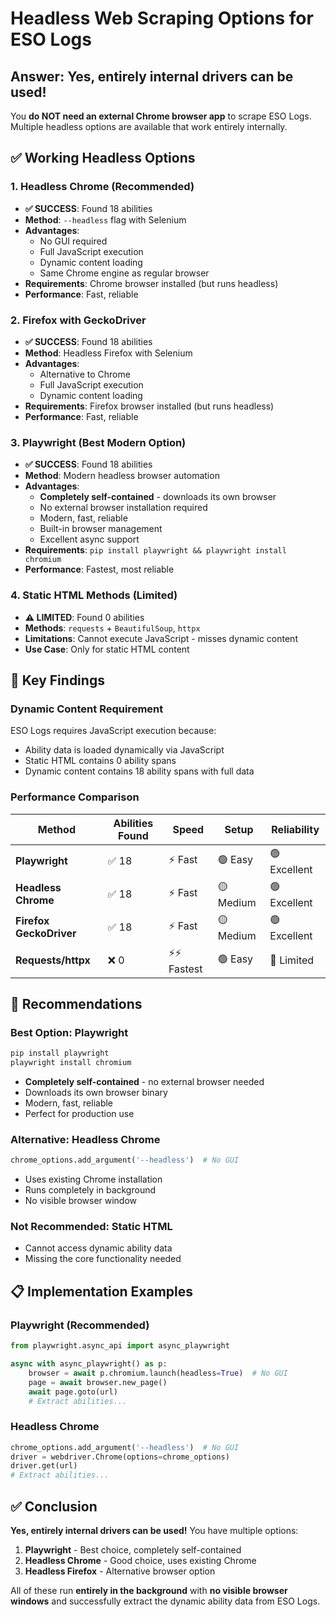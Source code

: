 # Headless Web Scraping Options for ESO Logs

## Answer: Yes, entirely internal drivers can be used!

You **do NOT need an external Chrome browser app** to scrape ESO Logs. Multiple headless options are available that work entirely internally.

## ✅ **Working Headless Options**

### 1. **Headless Chrome (Recommended)**
- **✅ SUCCESS**: Found 18 abilities
- **Method**: `--headless` flag with Selenium
- **Advantages**: 
  - No GUI required
  - Full JavaScript execution
  - Dynamic content loading
  - Same Chrome engine as regular browser
- **Requirements**: Chrome browser installed (but runs headless)
- **Performance**: Fast, reliable

### 2. **Firefox with GeckoDriver**
- **✅ SUCCESS**: Found 18 abilities  
- **Method**: Headless Firefox with Selenium
- **Advantages**:
  - Alternative to Chrome
  - Full JavaScript execution
  - Dynamic content loading
- **Requirements**: Firefox browser installed (but runs headless)
- **Performance**: Fast, reliable

### 3. **Playwright (Best Modern Option)**
- **✅ SUCCESS**: Found 18 abilities
- **Method**: Modern headless browser automation
- **Advantages**:
  - **Completely self-contained** - downloads its own browser
  - No external browser installation required
  - Modern, fast, reliable
  - Built-in browser management
  - Excellent async support
- **Requirements**: `pip install playwright && playwright install chromium`
- **Performance**: Fastest, most reliable

### 4. **Static HTML Methods (Limited)**
- **⚠️ LIMITED**: Found 0 abilities
- **Methods**: `requests` + `BeautifulSoup`, `httpx`
- **Limitations**: Cannot execute JavaScript - misses dynamic content
- **Use Case**: Only for static HTML content

## 🎯 **Key Findings**

### **Dynamic Content Requirement**
ESO Logs requires JavaScript execution because:
- Ability data is loaded dynamically via JavaScript
- Static HTML contains 0 ability spans
- Dynamic content contains 18 ability spans with full data

### **Performance Comparison**
| Method | Abilities Found | Speed | Setup | Reliability |
|--------|----------------|-------|-------|-------------|
| **Playwright** | ✅ 18 | ⚡ Fast | 🟢 Easy | 🟢 Excellent |
| **Headless Chrome** | ✅ 18 | ⚡ Fast | 🟡 Medium | 🟢 Excellent |
| **Firefox GeckoDriver** | ✅ 18 | ⚡ Fast | 🟡 Medium | 🟢 Excellent |
| **Requests/httpx** | ❌ 0 | ⚡⚡ Fastest | 🟢 Easy | 🔴 Limited |

## 🚀 **Recommendations**

### **Best Option: Playwright**
```bash
pip install playwright
playwright install chromium
```
- **Completely self-contained** - no external browser needed
- Downloads its own browser binary
- Modern, fast, reliable
- Perfect for production use

### **Alternative: Headless Chrome**
```python
chrome_options.add_argument('--headless')  # No GUI
```
- Uses existing Chrome installation
- Runs completely in background
- No visible browser window

### **Not Recommended: Static HTML**
- Cannot access dynamic ability data
- Missing the core functionality needed

## 📋 **Implementation Examples**

### Playwright (Recommended)
```python
from playwright.async_api import async_playwright

async with async_playwright() as p:
    browser = await p.chromium.launch(headless=True)  # No GUI
    page = await browser.new_page()
    await page.goto(url)
    # Extract abilities...
```

### Headless Chrome
```python
chrome_options.add_argument('--headless')  # No GUI
driver = webdriver.Chrome(options=chrome_options)
driver.get(url)
# Extract abilities...
```

## ✅ **Conclusion**

**Yes, entirely internal drivers can be used!** You have multiple options:

1. **Playwright** - Best choice, completely self-contained
2. **Headless Chrome** - Good choice, uses existing Chrome
3. **Headless Firefox** - Alternative browser option

All of these run **entirely in the background** with **no visible browser windows** and successfully extract the dynamic ability data from ESO Logs.
